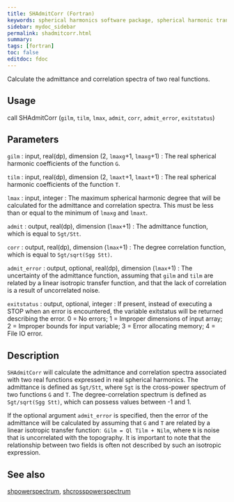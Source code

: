 ```yaml
---
title: SHAdmitCorr (Fortran)
keywords: spherical harmonics software package, spherical harmonic transform, legendre functions, multitaper spectral analysis, fortran, Python, gravity, magnetic field
sidebar: mydoc_sidebar
permalink: shadmitcorr.html
summary:
tags: [fortran]
toc: false
editdoc: fdoc
---
```


Calculate the admittance and correlation spectra of two real functions.

## Usage

call SHAdmitCorr (`gilm`, `tilm`, `lmax`, `admit`, `corr`, `admit_error`, `exitstatus`)

## Parameters

`gilm` : input, real(dp), dimension (2, `lmaxg`+1, `lmaxg`+1)
:   The real spherical harmonic coefficients of the function `G`.

`tilm` : input, real(dp), dimension (2, `lmaxt`+1, `lmaxt`+1)
:   The real spherical harmonic coefficients of the function `T`.

`lmax` : input, integer
:   The maximum spherical harmonic degree that will be calculated for the admittance and correlation spectra. This must be less than or equal to the minimum of `lmaxg` and `lmaxt`.

`admit` : output, real(dp), dimension (`lmax`+1)
:   The admittance function, which is equal to `Sgt/Stt`.

`corr` : output, real(dp), dimension (`lmax`+1)
:   The degree correlation function, which is equal to `Sgt/sqrt(Sgg Stt)`.

`admit_error` : output, optional, real(dp), dimension (`lmax`+1)
:   The uncertainty of the admittance function, assuming that `gilm` and `tilm` are related by a linear isotropic transfer function, and that the lack of correlation is a result of uncorrelated noise.

`exitstatus` : output, optional, integer
:   If present, instead of executing a STOP when an error is encountered, the variable exitstatus will be returned describing the error. 0 = No errors; 1 = Improper dimensions of input array; 2 = Improper bounds for input variable; 3 = Error allocating memory; 4 = File IO error.

## Description

`SHAdmitCorr` will calculate the admittance and correlation spectra associated with two real functions expressed in real spherical harmonics. The admittance is defined as `Sgt/Stt`, where `Sgt` is the cross-power spectrum of two functions `G` and `T`. The degree-correlation spectrum is defined as `Sgt/sqrt(Sgg Stt)`, which can possess values between -1 and 1.

If the optional argument `admit_error` is specified, then the error of the admittance will be calculated by assuming that `G` and `T` are related by a linear isotropic transfer function:` Gilm = Ql Tilm + Nilm`, where `N` is noise that is uncorrelated with the topography. It is important to note that the relationship between two fields is often not described by such an isotropic expression.

## See also

[shpowerspectrum](shpowerspectrum.html), [shcrosspowerspectrum](shcrosspowerspectrum.html)
